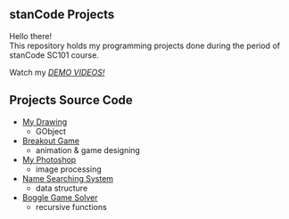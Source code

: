 ## stanCode Projects
Hello there!\
This repository holds my programming projects done during the period of stanCode SC101 course.

Watch my *[DEMO VIDEOS!](https://drive.google.com/drive/folders/1Gi3bn9qPW_gR0ISyGzVPLd5Bztdvd7rF?fbclid=IwAR36BW3v_bHn-Idsh-0_ROSWLwrXOzoervZId25OOzH2LX4b6FCGDfULdDg)*

## Projects Source Code
* [My Drawing](https://github.com/alicejuan1208/sc-projects/blob/main/stanCode_Projects/1_my_drawing/my_drawing.py)
  * GObject
* [Breakout Game](https://github.com/alicejuan1208/sc-projects/blob/main/stanCode_Projects/2_break_out_game/breakout_extension.py)
  * animation & game designing
* [My Photoshop](https://github.com/alicejuan1208/sc-projects/blob/main/stanCode_Projects/3_my_photoshop/stanCodoshop.py)
  * image processing
* [Name Searching System](https://github.com/alicejuan1208/sc-projects/blob/main/stanCode_Projects/4_my_searching_system/babygraphics.py)
  * data structure
* [Boggle Game Solver](https://github.com/alicejuan1208/sc-projects/blob/main/stanCode_Projects/5_boggle_game_solver/boggle.py)
  * recursive functions
